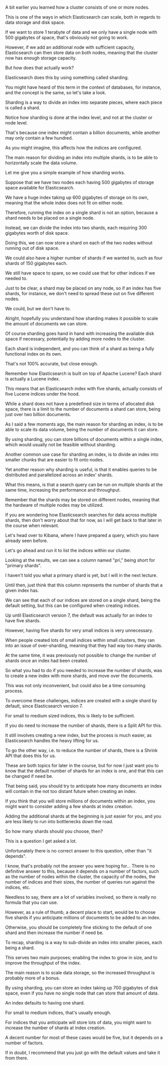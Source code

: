 A bit earlier you learned how a cluster consists of one or more nodes.

This is one of the ways in which Elasticsearch can scale, both in regards to data storage and disk space.

If we want to store 1 terabyte of data and we only have a single node with 500 gigabytes of space, that's obviously not going to work.

However, if we add an additional node with sufficient capacity, Elasticsearch can then store data on both nodes, meaning that the cluster now has enough storage capacity.

But how does that actually work?

Elasticsearch does this by using something called sharding.

You might have heard of this term in the context of databases, for instance, and the concept is the same, so let's take a look.

Sharding is a way to divide an index into separate pieces, where each piece is called a shard.

Notice how sharding is done at the index level, and not at the cluster or node level.

That's because one index might contain a billion documents, while another may only contain a few hundred.

As you might imagine, this affects how the indices are configured.

The main reason for dividing an index into multiple shards, is to be able to horizontally scale the data volume.

Let me give you a simple example of how sharding works.

Suppose that we have two nodes each having 500 gigabytes of storage space available for Elasticsearch.

We have a huge index taking up 600 gigabytes of storage on its own, meaning that the whole index does not fit on either node.

Therefore, running the index on a single shard is not an option, because a shard needs to be placed on a single node.

Instead, we can divide the index into two shards, each requiring 300 gigabytes worth of disk space.

Doing this, we can now store a shard on each of the two nodes without running out of disk space.

We could also have a higher number of shards if we wanted to, such as four shards of 150 gigabytes each.

We still have space to spare, so we could use that for other indices if we needed to.

Just to be clear, a shard may be placed on any node, so if an index has five shards, for instance, we don't need to spread these out on five different nodes.

We could, but we don't have to.

Alright, hopefully you understand how sharding makes it possible to scale the amount of documents we can store.

Of course sharding goes hand in hand with increasing the available disk space if necessary, potentially by adding more nodes to the cluster.

Each shard is independent, and you can think of a shard as being a fully functional index on its own.

That's not 100% accurate, but close enough.

Remember how Elasticsearch is built on top of Apache Lucene? Each shard is actually a Lucene index.

This means that an Elasticsearch index with five shards, actually consists of five Lucene indices under the hood.

While a shard does not have a predefined size in terms of allocated disk space, there is a limit to the number of documents a shard can store, being just over two billion documents.

As I said a few moments ago, the main reason for sharding an index, is to be able to scale its data volume, being the number of documents it can store.

By using sharding, you can store billions of documents within a single index, which would usually not be feasible without sharding.

Another common use case for sharding an index, is to divide an index into smaller chunks that are easier to fit onto nodes.

Yet another reason why sharding is useful, is that it enables queries to be distributed and parallelized across an index' shards.

What this means, is that a search query can be run on multiple shards at the same time, increasing the performance and throughput.

Remember that the shards may be stored on different nodes, meaning that the hardware of multiple nodes may be utilized.

If you are wondering how Elasticsearch searches for data across multiple shards, then don't worry about that for now, as I will get back to that later in the course when relevant.

Let's head over to Kibana, where I have prepared a query, which you have already seen before.

Let's go ahead and run it to list the indices within our cluster.

Looking at the results, we can see a column named "pri," being short for "primary shards".

I haven't told you what a primary shard is yet, but I will in the next lecture.

Until then, just think that this column represents the number of shards that a given index has.

We can see that each of our indices are stored on a single shard, being the default setting, but this can be configured when creating indices.

Up until Elasticsearch version 7, the default was actually for an index to have five shards.

However, having five shards for very small indices is very unnecessary.

When people created lots of small indices within small clusters, they ran into an issue of over-sharding, meaning that they had way too many shards.

At the same time, it was previously not possible to change the number of shards once an index had been created.

So what you had to do if you needed to increase the number of shards, was to create a new index with more shards, and move over the documents.

This was not only inconvenient, but could also be a time consuming process.

To overcome these challenges, indices are created with a single shard by default, since Elasticsearch version 7.

For small to medium sized indices, this is likely to be sufficient.

If you do need to increase the number of shards, there is a Split API for this.

It still involves creating a new index, but the process is much easier, as Elasticsearch handles the heavy lifting for us.

To go the other way, i.e. to reduce the number of shards, there is a Shrink API that does this for us.

These are both topics for later in the course, but for now I just want you to know that the default number of shards for an index is one, and that this can be changed if need be.

That being said, you should try to anticipate how many documents an index will contain in the not too distant future when creating an index.

If you think that you will store millions of documents within an index, you might want to consider adding a few shards at index creation.

Adding the additional shards at the beginning is just easier for you, and you are less likely to run into bottlenecks down the road.

So how many shards should you choose, then?

This is a question I get asked a lot.

Unfortunately there is no correct answer to this question, other than "it depends".

I know, that's probably not the answer you were hoping for... There is no definitive answer to this, because it depends on a number of factors, such as the number of nodes within the cluster, the capacity of the nodes, the number of indices and their sizes, the number of queries run against the indices, etc.

Needless to say, there are a lot of variables involved, so there is really no formula that you can use.

However, as a rule of thumb, a decent place to start, would be to choose five shards if you anticipate millions of documents to be added to an index.

Otherwise, you should be completely fine sticking to the default of one shard and then increase the number if need be.

To recap, sharding is a way to sub-divide an index into smaller pieces, each being a shard.

This serves two main purposes; enabling the index to grow in size, and to improve the throughput of the index.

The main reason is to scale data storage, so the increased throughput is probably more of a bonus.

By using sharding, you can store an index taking up 700 gigabytes of disk space, even if you have no single node that can store that amount of data.

An index defaults to having one shard.

For small to medium indices, that's usually enough.

For indices that you anticipate will store lots of data, you might want to increase the number of shards at index creation.

A decent number for most of these cases would be five, but it depends on a number of factors.

If in doubt, I recommend that you just go with the default values and take it from there.

